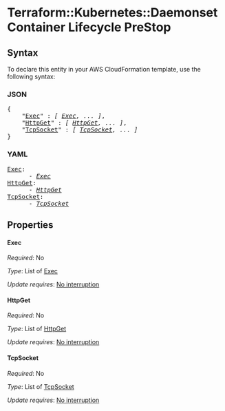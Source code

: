 # Terraform::Kubernetes::Daemonset Container Lifecycle PreStop

## Syntax

To declare this entity in your AWS CloudFormation template, use the following syntax:

### JSON

<pre>
{
    "<a href="#exec" title="Exec">Exec</a>" : <i>[ <a href="container-lifecycle-prestop-exec.md">Exec</a>, ... ]</i>,
    "<a href="#httpget" title="HttpGet">HttpGet</a>" : <i>[ <a href="container-lifecycle-prestop-httpget.md">HttpGet</a>, ... ]</i>,
    "<a href="#tcpsocket" title="TcpSocket">TcpSocket</a>" : <i>[ <a href="container-lifecycle-prestop-tcpsocket.md">TcpSocket</a>, ... ]</i>
}
</pre>

### YAML

<pre>
<a href="#exec" title="Exec">Exec</a>: <i>
      - <a href="container-lifecycle-prestop-exec.md">Exec</a></i>
<a href="#httpget" title="HttpGet">HttpGet</a>: <i>
      - <a href="container-lifecycle-prestop-httpget.md">HttpGet</a></i>
<a href="#tcpsocket" title="TcpSocket">TcpSocket</a>: <i>
      - <a href="container-lifecycle-prestop-tcpsocket.md">TcpSocket</a></i>
</pre>

## Properties

#### Exec

_Required_: No

_Type_: List of <a href="container-lifecycle-prestop-exec.md">Exec</a>

_Update requires_: [No interruption](https://docs.aws.amazon.com/AWSCloudFormation/latest/UserGuide/using-cfn-updating-stacks-update-behaviors.html#update-no-interrupt)

#### HttpGet

_Required_: No

_Type_: List of <a href="container-lifecycle-prestop-httpget.md">HttpGet</a>

_Update requires_: [No interruption](https://docs.aws.amazon.com/AWSCloudFormation/latest/UserGuide/using-cfn-updating-stacks-update-behaviors.html#update-no-interrupt)

#### TcpSocket

_Required_: No

_Type_: List of <a href="container-lifecycle-prestop-tcpsocket.md">TcpSocket</a>

_Update requires_: [No interruption](https://docs.aws.amazon.com/AWSCloudFormation/latest/UserGuide/using-cfn-updating-stacks-update-behaviors.html#update-no-interrupt)

